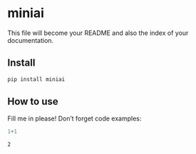# miniai


<!-- WARNING: THIS FILE WAS AUTOGENERATED! DO NOT EDIT! -->

This file will become your README and also the index of your
documentation.

## Install

``` sh
pip install miniai
```

## How to use

Fill me in please! Don’t forget code examples:

``` python
1+1
```

    2
